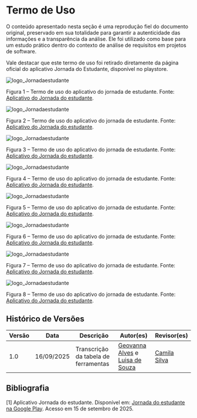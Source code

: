 # Termo de Uso

O conteúdo apresentado nesta seção é uma reprodução fiel do documento original, preservado em sua totalidade para garantir a autenticidade das informações e a transparência da análise. Ele foi utilizado como base para um estudo prático dentro do contexto de análise de requisitos em projetos de software.

Vale destacar que este termo de uso foi retirado diretamente da página oficial do aplicativo Jornada do Estudante, disponível no playstore.

![logo_Jornadaestudante](../img/termo_de_uso1.jpg)

Figura 1 – Termo de uso do aplicativo do jornada de estudante. Fonte: [Aplicativo do Jornada do estudante](https://play.google.com/store/apps/details?id=br.gov.mec.jornada.estudante&hl=pt-BR).

![logo_Jornadaestudante](../img/termo_de_uso2.jpg)

Figura 2 – Termo de uso do aplicativo do jornada de estudante. Fonte: [Aplicativo do Jornada do estudante](https://play.google.com/store/apps/details?id=br.gov.mec.jornada.estudante&hl=pt-BR).

![logo_Jornadaestudante](../img/termo_de_uso3.jpg)

Figura 3 – Termo de uso do aplicativo do jornada de estudante. Fonte: [Aplicativo do Jornada do estudante](https://play.google.com/store/apps/details?id=br.gov.mec.jornada.estudante&hl=pt-BR).

![logo_Jornadaestudante](../img/termo_de_uso4.jpg)

Figura 4 – Termo de uso do aplicativo do jornada de estudante. Fonte: [Aplicativo do Jornada do estudante](https://play.google.com/store/apps/details?id=br.gov.mec.jornada.estudante&hl=pt-BR).

![logo_Jornadaestudante](../img/termo_de_uso5.jpg)

Figura 5 – Termo de uso do aplicativo do jornada de estudante. Fonte: [Aplicativo do Jornada do estudante](https://play.google.com/store/apps/details?id=br.gov.mec.jornada.estudante&hl=pt-BR).

![logo_Jornadaestudante](../img/termo_de%20_uso6.jpg)

Figura 6 – Termo de uso do aplicativo do jornada de estudante. Fonte: [Aplicativo do Jornada do estudante](https://play.google.com/store/apps/details?id=br.gov.mec.jornada.estudante&hl=pt-BR).

![logo_Jornadaestudante](../img/termo_de_uso7.jpg)

Figura 7 – Termo de uso do aplicativo do jornada de estudante. Fonte: [Aplicativo do Jornada do estudante](https://play.google.com/store/apps/details?id=br.gov.mec.jornada.estudante&hl=pt-BR).

![logo_Jornadaestudante](../img/termo_de_uso8.jpg)

Figura 8 – Termo de uso do aplicativo do jornada de estudante. Fonte: [Aplicativo do Jornada do estudante](https://play.google.com/store/apps/details?id=br.gov.mec.jornada.estudante&hl=pt-BR).

## Histórico de Versões

| Versão | Data       | Descrição                            | Autor(es)                                                                                              | Revisor(es)                                     |
| ------ | ---------- | ------------------------------------ | ------------------------------------------------------------------------------------------------------ | ----------------------------------------------- |
| 1.0    | 16/09/2025 | Transcrição da tabela de ferramentas | [Geovanna Alves](https://github.com/GeovannaUmbelino) e [Luisa de Souza](https://github.com/luisa12ll) | [Camila Silva](https://github.com/CamilaSilvaC) |

## Bibliografia

[1] Aplicativo Jornada do estudante. Disponível em: [Jornada do estudante na Google Play](https://play.google.com/store/apps/details?id=br.gov.mec.jornada.estudante&hl=pt-BR). Acesso em 15 de setembro de 2025.
